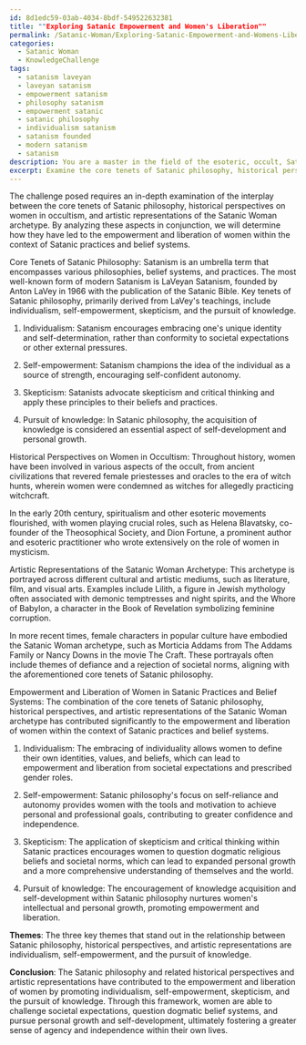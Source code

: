 ```yaml
---
id: 8d1edc59-03ab-4034-8bdf-549522632381
title: ""Exploring Satanic Empowerment and Women's Liberation""
permalink: /Satanic-Woman/Exploring-Satanic-Empowerment-and-Womens-Liberation/
categories:
  - Satanic Woman
  - KnowledgeChallenge
tags:
  - satanism laveyan
  - laveyan satanism
  - empowerment satanism
  - philosophy satanism
  - empowerment satanic
  - satanic philosophy
  - individualism satanism
  - satanism founded
  - modern satanism
  - satanism
description: You are a master in the field of the esoteric, occult, Satanic Woman and Education. You are a writer of tests, challenges, books and deep knowledge on Satanic Woman for initiates and students to gain deep insights and understanding from. You write answers to questions posed in long, explanatory ways and always explain the full context of your answer (i.e., related concepts, formulas, examples, or history), as well as the step-by-step thinking process you take to answer the challenges. Be rigorous and thorough, and summarize the key themes, ideas, and conclusions at the end.
excerpt: Examine the core tenets of Satanic philosophy, historical perspectives on the role of women in occultism, and artistic representations of the Satanic Woman archetype; then analyze how the combination of these factors has contributed to the empowerment and liberation of women in the context of Satanic practices or belief systems.
---
```

The challenge posed requires an in-depth examination of the interplay between the core tenets of Satanic philosophy, historical perspectives on women in occultism, and artistic representations of the Satanic Woman archetype. By analyzing these aspects in conjunction, we will determine how they have led to the empowerment and liberation of women within the context of Satanic practices and belief systems.

Core Tenets of Satanic Philosophy:
Satanism is an umbrella term that encompasses various philosophies, belief systems, and practices. The most well-known form of modern Satanism is LaVeyan Satanism, founded by Anton LaVey in 1966 with the publication of the Satanic Bible. Key tenets of Satanic philosophy, primarily derived from LaVey's teachings, include individualism, self-empowerment, skepticism, and the pursuit of knowledge.

1. Individualism: Satanism encourages embracing one's unique identity and self-determination, rather than conformity to societal expectations or other external pressures.

2. Self-empowerment: Satanism champions the idea of the individual as a source of strength, encouraging self-confident autonomy.

3. Skepticism: Satanists advocate skepticism and critical thinking and apply these principles to their beliefs and practices.

4. Pursuit of knowledge: In Satanic philosophy, the acquisition of knowledge is considered an essential aspect of self-development and personal growth.

Historical Perspectives on Women in Occultism:
Throughout history, women have been involved in various aspects of the occult, from ancient civilizations that revered female priestesses and oracles to the era of witch hunts, wherein women were condemned as witches for allegedly practicing witchcraft.

In the early 20th century, spiritualism and other esoteric movements flourished, with women playing crucial roles, such as Helena Blavatsky, co-founder of the Theosophical Society, and Dion Fortune, a prominent author and esoteric practitioner who wrote extensively on the role of women in mysticism.

Artistic Representations of the Satanic Woman Archetype:
This archetype is portrayed across different cultural and artistic mediums, such as literature, film, and visual arts. Examples include Lilith, a figure in Jewish mythology often associated with demonic temptresses and night spirits, and the Whore of Babylon, a character in the Book of Revelation symbolizing feminine corruption.

In more recent times, female characters in popular culture have embodied the Satanic Woman archetype, such as Morticia Addams from The Addams Family or Nancy Downs in the movie The Craft. These portrayals often include themes of defiance and a rejection of societal norms, aligning with the aforementioned core tenets of Satanic philosophy.

Empowerment and Liberation of Women in Satanic Practices and Belief Systems:
The combination of the core tenets of Satanic philosophy, historical perspectives, and artistic representations of the Satanic Woman archetype has contributed significantly to the empowerment and liberation of women within the context of Satanic practices and belief systems.

1. Individualism: The embracing of individuality allows women to define their own identities, values, and beliefs, which can lead to empowerment and liberation from societal expectations and prescribed gender roles.

2. Self-empowerment: Satanic philosophy's focus on self-reliance and autonomy provides women with the tools and motivation to achieve personal and professional goals, contributing to greater confidence and independence.

3. Skepticism: The application of skepticism and critical thinking within Satanic practices encourages women to question dogmatic religious beliefs and societal norms, which can lead to expanded personal growth and a more comprehensive understanding of themselves and the world.

4. Pursuit of knowledge: The encouragement of knowledge acquisition and self-development within Satanic philosophy nurtures women's intellectual and personal growth, promoting empowerment and liberation.

**Themes**:
The three key themes that stand out in the relationship between Satanic philosophy, historical perspectives, and artistic representations are individualism, self-empowerment, and the pursuit of knowledge.

**Conclusion**:
The Satanic philosophy and related historical perspectives and artistic representations have contributed to the empowerment and liberation of women by promoting individualism, self-empowerment, skepticism, and the pursuit of knowledge. Through this framework, women are able to challenge societal expectations, question dogmatic belief systems, and pursue personal growth and self-development, ultimately fostering a greater sense of agency and independence within their own lives.
